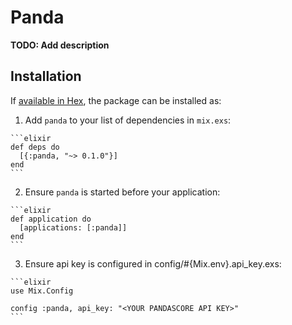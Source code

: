 # Panda

**TODO: Add description**

## Installation

If [available in Hex](https://hex.pm/docs/publish), the package can be installed as:

  1. Add `panda` to your list of dependencies in `mix.exs`:

    ```elixir
    def deps do
      [{:panda, "~> 0.1.0"}]
    end
    ```

  2. Ensure `panda` is started before your application:

    ```elixir
    def application do
      [applications: [:panda]]
    end
    ```

  3. Ensure api key is configured in config/#{Mix.env}.api_key.exs:

    ```elixir
    use Mix.Config

    config :panda, api_key: "<YOUR PANDASCORE API KEY>"
    ```
